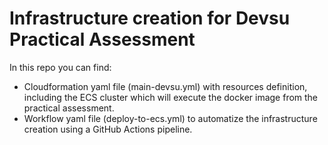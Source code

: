 # Infrastructure creation for Devsu Practical Assessment

In this repo you can find:
- Cloudformation yaml file (main-devsu.yml) with resources definition, including the ECS cluster which will execute the docker image from the practical assessment.
- Workflow yaml file (deploy-to-ecs.yml) to automatize the infrastructure creation using a GitHub Actions pipeline.

  
